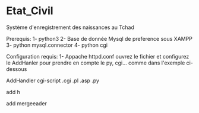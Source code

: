 # Etat_Civil
Système d'enregistrement des naissances au Tchad

Prerequis:
1- python3
2- Base de donnée Mysql de preference sous XAMPP
3- python mysql.connector
4- python cgi

Configuration requis:
1- Appache httpd.conf
ouvrez le fichier et configurez le AddHanler pour prendre en compte le py, cgi... comme dans l'exemple ci-dessous

AddHandler cgi-script .cgi .pl .asp .py


add h

add mergeeader

